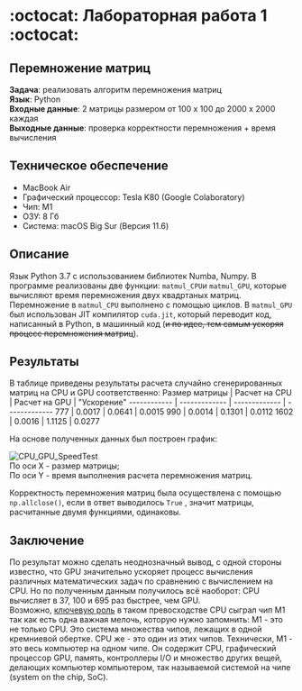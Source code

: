 # :octocat: Лабораторная работа 1 :octocat:
## Перемножение матриц
**Задача**: реализовать алгоритм перемножения матриц<br/>
**Язык**: Python<br/>
**Входные данные**: 2 матрицы размером от 100 х 100 до 2000 х 2000 каждая<br/>
**Выходные данные**: проверка корректности перемножения + время вычисления<br/>
## **Техническое обеспечение**
+ MacBook Air
+ Графический процессор: Tesla K80 (Google Colaboratory)
+ Чип: M1
+ ОЗУ: 8 Гб
+ Система: macOS Big Sur (Версия 11.6)
## **Описание**
Язык Python 3.7 с использованием библиотек Numba, Numpy.
В программе реализованы две функции: ```matmul_CPU```и ```matmul_GPU```, которые вычисляют время перемножения двух квадртаных матриц.
Перемножение в ```matmul_CPU``` выполнено с помощью циклов. В ```matmul_GPU``` был использован JIT компилятор ```cuda.jit```, который переводит код, написанный в Python, в машинный код (~~и по идее, тем самым ускоряя процесс перемножения матриц~~).

## **Результаты**
В таблице приведены результаты расчета случайно сгенерированных матриц на CPU и GPU соответственно:
Размер матрицы | Расчет на CPU | Расчет на GPU | "Ускорение"
------------ | ------------- | ------------- | -------------
777 | 0.0017 | 0.0641 | 0.0015
990 | 0.0014 | 0.1301 | 0.0112
1602 | 0.0016 | 1.1125 | 0.0277

На основе полученных данных был построен график:

![CPU_GPU_SpeedTest](https://drive.google.com/uc?export=view&id=1Ldh_tCyCMnHRVXcbxZ6Zk_1oHZIIGNg2) 
<br/>
По оси X - размер матрицы;<br/>
По оси Y - время выполнения расчета перемножения матриц.<br/>

Корректность перемножения матриц была осуществлена с помощью ```np.allclose()```, если в ответ выводилось ```True``` , значит матрицы, расчитанные двумя функциями, одинаковы.

## **Заключение**
По результат можно сделать неоднозначный вывод, с одной стороны известно, что GPU значительно ускоряет процесс вычисления различных математических задач по сравнению с вычислением на CPU. Но по полученным данным получилось всё наоборот: CPU вычисляет в 37, 100 и 695 раз быстрее, чем GPU. <br/>
Возможно, [ключевую роль](https://erik-engheim.medium.com/apple-m1-foreshadows-risc-v-dd63a62b2562) в таком превосходстве CPU сыграл чип М1 так как есть одна важная мелочь, которую нужно запомнить: М1 - это не только CPU. Это система множества чипов, лежащих в одной кремниевой обертке. CPU же - это один из этих чипов. Технически, М1 - это весь компьютер на одном чипе. Он содержит CPU, графический процессор GPU, память, контроллеры I/O и множество других вещей, делающих компьютер компьютером, так называемой системой на чипе (system on the chip, SoC).
